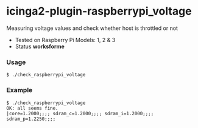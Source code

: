 # icinga2-plugin-raspberrypi_voltage
Measuring voltage values and check whether host is throttled or not 
* Tested on Raspberry Pi Models: 1, 2 & 3
* Status **worksforme**

### Usage
```
$ ./check_raspberrypi_voltage
```

### Example
```
$ ./check_raspberrypi_voltage
OK: all seems fine.
|core=1.2000;;;; sdram_c=1.2000;;;; sdram_i=1.2000;;;; sdram_p=1.2250;;;;
``` 

